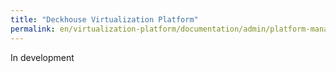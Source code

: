 ```yaml
---
title: "Deckhouse Virtualization Platform"
permalink: en/virtualization-platform/documentation/admin/platform-management/virtualization/virtual-machine-classes.html
---
```


In development
